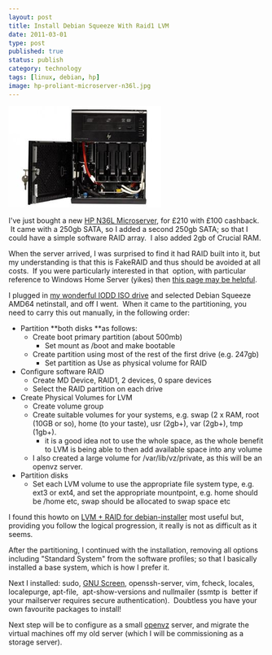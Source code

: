 ```yaml
--- 
layout: post 
title: Install Debian Squeeze With Raid1 LVM
date: 2011-03-01
type: post 
published: true 
status: publish
category: technology
tags: [linux, debian, hp]
image: hp-proliant-microserver-n36l.jpg
---
```


<img src="/assets/hp-proliant-microserver-n36l.jpg" class="image-right" alt="HP Proliant Microserver N36L">

I've just bought a new [HP N36L Microserver](http://h10010.www1.hp.com/wwpc/uk/en/sm/WF06a/15351-15351-4237916-4237917-4237917-4248009.html?jumpid=in_r2515_uk/en/smb/psg/psc404redirect-ot-xx-xx-/chev/ "HP N36L Microserver"),
for £210 with £100 cashback.  It came with a 250gb SATA, so I added a second
250gb SATA; so that I could have a simple software RAID array.  I also added
2gb of Crucial RAM.

<!--more-->

When the server arrived, I was surprised to find it had RAID built into
it, but my understanding is that this is FakeRAID and thus should be
avoided at all costs.  If you were particularly interested in that
 option, with particular reference to Windows Home Server (yikes) then
[this page may be helpful](http://www.tenniswood.co.uk/technology/windows-home-server/how-to-setup-a-raid-array-on-a-hp-microserver/ "How to setup a raid array on a HP Microserver").

I plugged in [my wonderful IODD ISO drive](http://linitx.com/viewproduct.php?prodid=12992 "IODD External Harddrive")
and selected Debian Squeeze AMD64 netinstall, and off I went.  When it
came to the partitioning, you need to carry this out manually, in the
following order:

  * Partition **both disks **as follows:
      * Create boot primary partition (about 500mb)
          * Set mount as /boot and make bootable
      * Create partition using most of the rest of the first drive (e.g.
        247gb)
          * Set partition as Use as physical volume for RAID
  * Configure software RAID
      * Create MD Device, RAID1, 2 devices, 0 spare devices
      * Select the RAID partition on each drive
  * Create Physical Volumes for LVM
      * Create volume group
      * Create suitable volumes for your systems, e.g. swap (2 x
        RAM, root (10GB or so), home (to your taste), usr (2gb+), var
        (2gb+), tmp (1gb+).
          * it is a good idea not to use the whole space, as the whole
            benefit to LVM is being able to then add available space
            into any volume
      * I also created a large volume for /var/lib/vz/private, as this
        will be an openvz server.
  * Partition disks
      * Set each LVM volume to use the appropriate file system type,
        e.g. ext3 or ext4, and set the appropriate mountpoint, e.g. home
        should be /home etc, swap should be allocated to swap space etc

I found this howto on [LVM + RAID for debian-installer](http://dev.jerryweb.org/raid/ "LVM + RAID for debian-installer")
most useful but, providing you follow the logical progression, it really
is not as difficult as it seems.

After the partitioning, I continued with the installation, removing all
options including "Standard System" from the software profiles; so that
I basically installed a base system, which is how I prefer it.

Next I installed: sudo, [GNU Screen](http://en.wikipedia.org/wiki/GNU_Screen "Wikipedia::GNU Screen"),
openssh-server, vim, fcheck, locales, localepurge, apt-file,
 apt-show-versions and nullmailer (ssmtp is  better if your mailserver
requires secure authentication).  Doubtless you have your own favourite
packages to install!

Next step will be to configure as a small
[openvz](http://openvz.org "openvz") server, and migrate the virtual
machines off my old server (which I will be commissioning as a storage
server).

